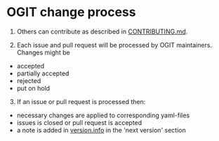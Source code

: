 # OGIT change process

1. Others can contribute as described in [CONTRIBUTING.md](../blob/master/CONTRIBUTING.md).

2. Each issue and pull request will be processed by OGIT maintainers. Changes might be
  + accepted 
  + partially accepted
  + rejected
  + put on hold

3. If an issue or pull request is processed then:
  + necessary changes are applied to corresponding yaml-files
  + issues is closed or pull request is accepted
  + a note is added in [version.info](../blob/master/versioning/version.info) in the 'next version' section

 